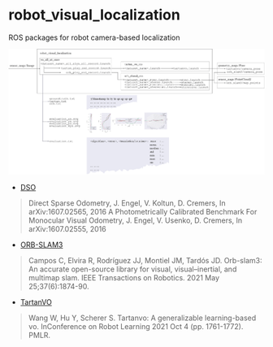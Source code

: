 # robot_visual_localization
ROS packages for robot camera-based localization


![](https://raw.githubusercontent.com/olayasturias/robot_visual_localization/ros1/media/diagram.png?token=GHSAT0AAAAAAB5OL65OODOZX7K7ZTNRBOQKY7TM2ZA)

<!-- ## Index
* [Monocular SLAM](#Monocular (RGB)) -->


- [DSO](https://github.com/JakobEngel/dso_ros)
>Direct Sparse Odometry, J. Engel, V. Koltun, D. Cremers, In arXiv:1607.02565, 2016
>A Photometrically Calibrated Benchmark For Monocular Visual Odometry, J. Engel, V. Usenko, D. Cremers, In arXiv:1607.02555, 2016

<!-- - [Kimera-VIO-ROS](https://github.com/MIT-SPARK/Kimera-VIO-ROS)
> A. Rosinol, M. Abate, Y. Chang, L. Carlone. Kimera: an Open-Source Library for Real-Time Metric-Semantic Localization and Mapping. arXiv preprint arXiv:1910.02490.

kimera-rpgo
fix with PR as git checkout fix/gtsam_boost_removal
mesh_rviz_plugins to compile with c++14
modified function declarations of gtsam (fork?)
modified kimera_VIO to include boost. fork?
Undistort.h #include <boost/optional.hpp>
Featuredetector.h #include <boost/optional.hpp>
Replace boost::make_shared with std::make_shared
replace cam1_R_cam2.quaternion()[0]) with cam1_R_cam2.Quaternion()[0]) -->
- [ORB-SLAM3](https://github.com/UZ-SLAMLab/ORB_SLAM3)
> Campos C, Elvira R, Rodríguez JJ, Montiel JM, Tardós JD. Orb-slam3: An accurate open-source library for visual, visual–inertial, and multimap slam. IEEE Transactions on Robotics. 2021 May 25;37(6):1874-90.

<!-- - [PTAM](https://github.com/ethz-asl/ethzasl_ptam)
> [1] Georg Klein and David Murray, "Parallel Tracking and Mapping for Small AR Workspaces", Proc. ISMAR 2007
> [2] Georg Klein and David Murray, "Improving the Agility of Keyframe-based SLAM", Proc. ECCV 2008 -->

<!-- - [SVO](https://github.com/uzh-rpg/rpg_svo)
> Christian Forster, Matia Pizzoli, Davide Scaramuzza, "SVO: Fast Semi-direct Monocular Visual Odometry," IEEE International Conference on Robotics and Automation, 2014. -->

- [TartanVO](https://github.com/castacks/tartanvo)
> Wang W, Hu Y, Scherer S. Tartanvo: A generalizable learning-based vo. InConference on Robot Learning 2021 Oct 4 (pp. 1761-1772). PMLR.
